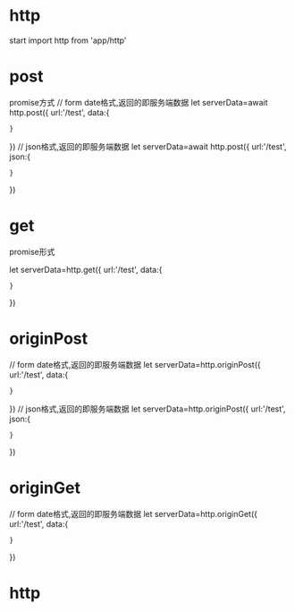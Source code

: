 # http
start import http from 'app/http'

# post 
promise方式
// form date格式,返回的即服务端数据
let serverData=await http.post({
    url:'/test',
    data:{

    }
})
// json格式,返回的即服务端数据
let serverData=await http.post({
    url:'/test',
    json:{

    }
})

# get
promise形式

let serverData=http.get({
    url:'/test',
    data:{

    }
})

# originPost
// form date格式,返回的即服务端数据
let serverData=http.originPost({
    url:'/test',
    data:{

    }
})
// json格式,返回的即服务端数据
let serverData=http.originPost({
    url:'/test',
    json:{

    }
})

# originGet
// form date格式,返回的即服务端数据
let serverData=http.originGet({
    url:'/test',
    data:{

    }
})
# http
